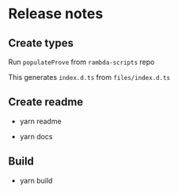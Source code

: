 # Release notes

## Create types

Run `populateProve` from `rambda-scripts` repo

This generates `index.d.ts` from `files/index.d.ts`

## Create readme

- yarn readme

- yarn docs

## Build

- yarn build